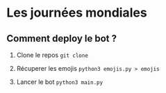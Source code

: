 # Les journées mondiales

## Comment deploy le bot ?

1. Clone le repos `git clone`

2. Récuperer les emojis `python3 emojis.py > emojis`

3. Lancer le bot `python3 main.py`